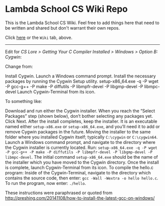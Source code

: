 # Lambda School CS Wiki Repo

This is the Lambda School CS Wiki. Feel free to add things here that need to be written and shared but don't warrant their own repos.

Click [here](https://github.com/LambdaSchool/CS-Wiki/wiki) or the `Wiki` tab, above.


--------------------

Edit for _CS Lore > Getting Your C Compiler Installed > Windows > Option B: Cygwin_:

Change from:

Install Cygwin.
Launch a Windows command prompt.
Install the necessary packages by running the Cygwin Setup utility.
setup-x86_64.exe -q -P wget -P gcc-g++ -P make -P diffutils -P libmpfr-devel -P libgmp-devel -P libmpc-devel
Launch Cygwin-Terminal from its icon.

To something like:

Download and run either the Cygwin installer.
When you reach the “Select Packages” step (shown below), don’t bother selecting any packages yet. Click Next.
After the install completes, keep the installer. It is an executable named either `setup-x86.exe` or `setup-x86_64.exe`, and you’ll need it to add or remove Cygwin packages in the future. Moving the installer to the same folder where you installed Cygwin itself; typically `C:\cygwin` or `C:\cygwin64`.
Launch a Windows command prompt, and navigate to the directory where the Cygwin installer is currently located.
Run: `setup-x86_64.exe -q -P wget -P gcc-g++ -P make -P diffutils -P libmpfr-devel -P libgmp-devel -P libmpc-devel`. The initial command `setup-x86_64.exe` should be the name of the installer which you have moved to the Cygwin directory.
Once the install is complete, launch Cygwin-Terminal from its icon.
To compile the hello.c program: Inside of the Cygwin-Terminal, navigate to the directory which contains the source code, then enter: `gcc -Wall -Wextra -o hello hello.c`.
To run the program, now enter: `./hello`.

These instructions were paraphrased or quoted from http://preshing.com/20141108/how-to-install-the-latest-gcc-on-windows/

